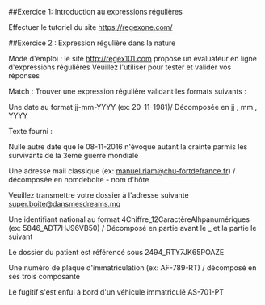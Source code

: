 ##Exercice 1: Introduction au expressions régulières

Effectuer le tutoriel du site https://regexone.com/


##Exercice 2 : Expression régulière dans la nature

Mode d'emploi : le site http://regex101.com propose un évaluateur en ligne d'expressions régulières
Veuillez l'utiliser pour tester et valider vos réponses

Match : Trouver une expression régulière validant les formats suivants :

Une date au format jj-mm-YYYY (ex: 20-11-1981)/ Décomposée en jj , mm , YYYY

Texte fourni :

Nulle autre date que le 08-11-2016 n'évoque autant la crainte parmis les survivants de la 3eme guerre mondiale 


Une adresse mail classique (ex: manuel.riam@chu-fortdefrance.fr) / décomposée en nomdeboite - nom d'hôte

Veuillez transmettre votre dossier à l'adresse suivante super.boite@dansmesdreams.mq

Une identifiant national au format 4Chiffre_12CaractèreAlhpanumériques (ex: 5846_ADT7HJ96VB50) / Décomposé en partie avant le _ et la partie le suivant

Le dossier du patient est référencé sous 2494_RTY7JK65POAZE

Une numéro de plaque d'immatriculation (ex: AF-789-RT) / décomposé en ses trois composante

Le fugitif s'est enfui à bord d'un véhicule immatriculé AS-701-PT
